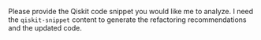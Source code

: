Please provide the Qiskit code snippet you would like me to analyze. I need the `qiskit-snippet` content to generate the refactoring recommendations and the updated code.
